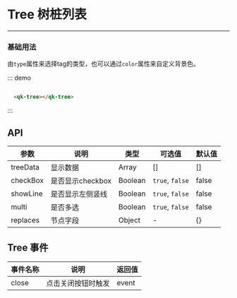 <style>
  .w__tag{
    margin-right: 10px;
  }
</style>

# Tree 树桩列表
----
### 基础用法
由`type`属性来选择tag的类型，也可以通过`color`属性来自定义背景色。

<div class="demo-block">
  <qk-tree></qk-tree>
</div>

::: demo
```html

  <qk-tree></qk-tree>

```
:::



## API

| 参数      | 说明          | 类型      | 可选值                           | 默认值  |
|---------- |-------------- |---------- |--------------------------------  |-------- |
| treeData | 显示数据 | Array | [] | [] |
| checkBox | 是否显示checkbox | Boolean |  `true`, `false` | false |
| showLine | 是否显示左侧竖线 | Boolean | `true`, `false` | false |
| multi | 是否多选 | Boolean | `true`, `false` | false |
| replaces | 节点字段 | Object | - | {} |

## Tree 事件

| 事件名称      | 说明          | 返回值  |
|---------- |-------------- |---------- |
| close | 点击关闭按钮时触发 | event |
